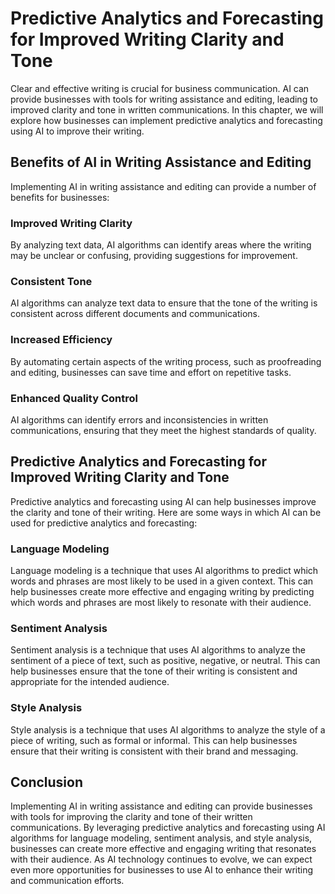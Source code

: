 Predictive Analytics and Forecasting for Improved Writing Clarity and Tone
========================================================================================================================================

Clear and effective writing is crucial for business communication. AI can provide businesses with tools for writing assistance and editing, leading to improved clarity and tone in written communications. In this chapter, we will explore how businesses can implement predictive analytics and forecasting using AI to improve their writing.

Benefits of AI in Writing Assistance and Editing
------------------------------------------------

Implementing AI in writing assistance and editing can provide a number of benefits for businesses:

### Improved Writing Clarity

By analyzing text data, AI algorithms can identify areas where the writing may be unclear or confusing, providing suggestions for improvement.

### Consistent Tone

AI algorithms can analyze text data to ensure that the tone of the writing is consistent across different documents and communications.

### Increased Efficiency

By automating certain aspects of the writing process, such as proofreading and editing, businesses can save time and effort on repetitive tasks.

### Enhanced Quality Control

AI algorithms can identify errors and inconsistencies in written communications, ensuring that they meet the highest standards of quality.

Predictive Analytics and Forecasting for Improved Writing Clarity and Tone
--------------------------------------------------------------------------

Predictive analytics and forecasting using AI can help businesses improve the clarity and tone of their writing. Here are some ways in which AI can be used for predictive analytics and forecasting:

### Language Modeling

Language modeling is a technique that uses AI algorithms to predict which words and phrases are most likely to be used in a given context. This can help businesses create more effective and engaging writing by predicting which words and phrases are most likely to resonate with their audience.

### Sentiment Analysis

Sentiment analysis is a technique that uses AI algorithms to analyze the sentiment of a piece of text, such as positive, negative, or neutral. This can help businesses ensure that the tone of their writing is consistent and appropriate for the intended audience.

### Style Analysis

Style analysis is a technique that uses AI algorithms to analyze the style of a piece of writing, such as formal or informal. This can help businesses ensure that their writing is consistent with their brand and messaging.

Conclusion
----------

Implementing AI in writing assistance and editing can provide businesses with tools for improving the clarity and tone of their written communications. By leveraging predictive analytics and forecasting using AI algorithms for language modeling, sentiment analysis, and style analysis, businesses can create more effective and engaging writing that resonates with their audience. As AI technology continues to evolve, we can expect even more opportunities for businesses to use AI to enhance their writing and communication efforts.
